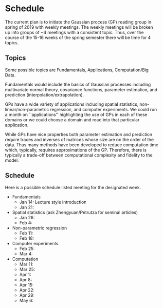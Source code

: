 # Schedule

The current plan is to initiate the Gaussian process (GP) reading group in 
spring of 2019 with weekly meetings.
The weekly meetings will be broken up into groups of ~4 meetings with a 
consistent topic.
Thus, over the course of the 15-16 weeks of the spring semester there will be
time for 4 topics.

## Topics

Some possible topics are Fundamentals, Applications, Computation/Big Data.

Fundamentals would include the basics of Gaussian processes including 
multivariate normal theory, covariance functions, parameter estimation, 
and prediction (interpolation/extrapolation).

GPs have a wide variety of applications including spatial statistics, 
non-linear/non-parametric regression, and computer experiments. 
We could run a month on ``applications'' highlighting the use of GPs in each
of these domains or we could choose a domain and read into that particular 
application.

While GPs have nice properties both parameter estimation and prediction require
traces and inverses of matrices whose size are on the order of the data.
Thus many methods have been developed to reduce computation time which, typically,
requires approximations of the GP.
Therefore, there is typically a trade-off between computational complexity and
fidelity to the model.

## Schedule

Here is a possible schedule listed meeting for the designated week.

- Fundamentals
  - Jan 14: Lecture style introduction
  - Jan 21: 
- Spatial statistics (ask Zhengyuan/Petrutza for seminal articles)
  - Jan 28:
  - Feb 4:
- Non-parametric regression
  - Feb 11: 
  - Feb 18:
- Computer experiments
  - Feb 25: 
  - Mar 4:  
- Computation
  - Mar 11:
  - Mar 25:
  - Apr 1:
  - Apr 8:
  - Apr 15:
  - Apr 22:
  - Apr 29:
  - May 6: